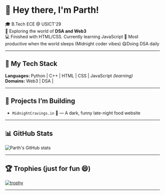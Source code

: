 # 👋 Hey there, I'm Parth!

🎓 B.Tech ECE @ USICT'29  
🧠 Exploring the world of **DSA and Web3**  
💻 Finished with HTML/CSS. Currently learning JavaScript 
🌙 Most productive when the world sleeps (Midnight coder vibes)
😋Doing DSA daily

---

## 🚀 My Tech Stack  
**Languages:** Python | C++ | HTML | CSS | JavaScript *(learning)*  
**Domains:** Web3 | DSA | 

---

## 🔧 Projects I’m Building
- `MidnightCravings.in` 🌝 — A dark, funny late-night food website  

---

## 📊 GitHub Stats
![Parth's GitHub stats](https://github-readme-stats.vercel.app/api?username=Parthu-code&show_icons=true&theme=radical)

---

## 🏆 Trophies (just for fun 😄)
[![trophy](https://github-profile-trophy.vercel.app/?username=Parthu-code&theme=dracula)](https://github.com/ryo-ma/github-profile-trophy)

---



